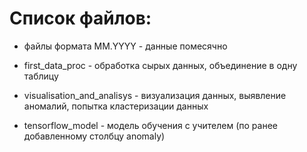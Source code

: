 # Список файлов:
- файлы формата ММ.YYYY - данные помесячно

- first_data_proc - обработка сырых данных, объединение в одну таблицу

- visualisation_and_analisys - визуализация данных, выявление аномалий, попытка кластеризации данных

- tensorflow_model - модель обучения с учителем (по ранее добавленному столбцу anomaly)